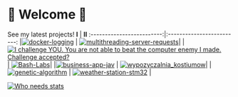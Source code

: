 # 🚀 Welcome 🚀
See my latest projects!
**I** | **II**
:-------------------------:|:-------------------------:
|[![docker-logging](https://github-readme-stats.vercel.app/api/pin/?username=sevelantis&repo=docker-logging&theme=maroongold&show_owner=true)](https://github.com/Sevelantis/docker-logging/) | [![multithreading-server-requests](https://github-readme-stats.vercel.app/api/pin/?username=sevelantis&repo=multithreading-server-requests&theme=maroongold&show_owner=true)](https://github.com/Sevelantis/multithreading-server-requests/)|
|[![I challenge YOU. You are not able to beat the computer enemy I made. Challenge accepted?](https://github-readme-stats.vercel.app/api/pin/?username=sevelantis&repo=noughts-and-crosses&theme=bear&show_owner=false)](https://github.com/Sevelantis/noughts-and-crosses) | [![Bash-Labs](https://github-readme-stats.vercel.app/api/pin/?username=sevelantis&repo=Bash-Labs&theme=bear&show_owner=false)](https://github.com/Sevelantis/Bash-Labs)|
|[![business-app-jav](https://github-readme-stats.vercel.app/api/pin/?username=sevelantis&repo=business-app-java&theme=bear&show_owner=false)](https://github.com/Sevelantis/business-app-java) | [![wypozyczalnia_kostiumow](https://github-readme-stats.vercel.app/api/pin/?username=Agstarte&repo=wypozyczalnia_kostiumow&theme=bear&show_owner=false)](https://github.com/Agstarte/wypozyczalnia_kostiumow/)|
|[![genetic-algorithm](https://github-readme-stats.vercel.app/api/pin/?username=sevelantis&repo=genetic-algorithm&theme=bear&show_owner=false)](https://github.com/Sevelantis/genetic-algorithm) | [![weather-station-stm32](https://github-readme-stats.vercel.app/api/pin/?username=sevelantis&repo=weather-station-stm32&theme=maroongold&show_owner=false)](https://github.com/Sevelantis/weather-station-stm32/) |

[![Who needs stats](https://github-readme-stats.vercel.app/api?username=sevelantis&hide=stars,prs,issues&count_private=true&show_icons=true&theme=bear&include_all_commits=true&line_height=30)](https://github.com/sevelantis)
